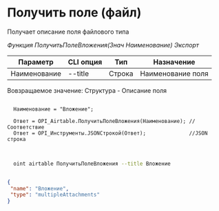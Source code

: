 ﻿---
sidebar_position: 5
---

# Получить поле (файл)
 Получает описание поля файлового типа


*Функция ПолучитьПолеВложения(Знач Наименование) Экспорт*

  | Параметр | CLI опция | Тип | Назначение |
  |-|-|-|-|
  | Наименование | --title | Строка | Наименование поля |

  
  Вовзращаемое значение:   Структура -  Описание поля

```bsl title="Пример кода"
	
  Наименование = "Вложение";

  Ответ = OPI_Airtable.ПолучитьПолеВложения(Наименование); //Соответствие
  Ответ = OPI_Инструменты.JSONСтрокой(Ответ);              //JSON строка
	
```

```sh title="Пример команд CLI"
    
  oint airtable ПолучитьПолеВложения --title Вложение

```


```json title="Результат"

{
 "name": "Вложение",
 "type": "multipleAttachments"
}

```
